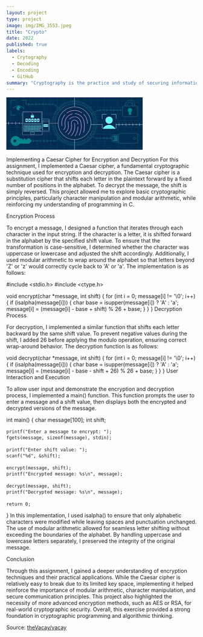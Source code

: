 ```yaml
---
layout: project
type: project
image: img/IMG_3553.jpeg
title: "Crypto"
date: 2022
published: true
labels:
  - Crytography
  - Decoding
  - Encoding
  - GitHub
summary: "Cryptography is the practice and study of securing information and communication through techniques that prevent unauthorized access, tampering, or interception.."
---
```


<img class="img-fluid" src="../img/IMG_3553.jpeg">

Implementing a Caesar Cipher for Encryption and Decryption
For this assignment, I implemented a Caesar cipher, a fundamental cryptographic technique used for encryption and decryption. The Caesar cipher is a substitution cipher that shifts each letter in the plaintext forward by a fixed number of positions in the alphabet. To decrypt the message, the shift is simply reversed. This project allowed me to explore basic cryptographic principles, particularly character manipulation and modular arithmetic, while reinforcing my understanding of programming in C.

Encryption Process

To encrypt a message, I designed a function that iterates through each character in the input string. If the character is a letter, it is shifted forward in the alphabet by the specified shift value. To ensure that the transformation is case-sensitive, I determined whether the character was uppercase or lowercase and adjusted the shift accordingly. Additionally, I used modular arithmetic to wrap around the alphabet so that letters beyond 'Z' or 'z' would correctly cycle back to 'A' or 'a'. The implementation is as follows:

#include <stdio.h>
#include <ctype.h>

void encrypt(char *message, int shift) {
    for (int i = 0; message[i] != '\0'; i++) {
        if (isalpha(message[i])) {
            char base = isupper(message[i]) ? 'A' : 'a';
            message[i] = (message[i] - base + shift) % 26 + base;
        }
    }
}
Decryption Process

For decryption, I implemented a similar function that shifts each letter backward by the same shift value. To prevent negative values during the shift, I added 26 before applying the modulo operation, ensuring correct wrap-around behavior. The decryption function is as follows:

void decrypt(char *message, int shift) {
    for (int i = 0; message[i] != '\0'; i++) {
        if (isalpha(message[i])) {
            char base = isupper(message[i]) ? 'A' : 'a';
            message[i] = (message[i] - base - shift + 26) % 26 + base;
        }
    }
}
User Interaction and Execution

To allow user input and demonstrate the encryption and decryption process, I implemented a main() function. This function prompts the user to enter a message and a shift value, then displays both the encrypted and decrypted versions of the message.

int main() {
    char message[100];
    int shift;

    printf("Enter a message to encrypt: ");
    fgets(message, sizeof(message), stdin);

    printf("Enter shift value: ");
    scanf("%d", &shift);

    encrypt(message, shift);
    printf("Encrypted message: %s\n", message);

    decrypt(message, shift);
    printf("Decrypted message: %s\n", message);

    return 0;
}
In this implementation, I used isalpha() to ensure that only alphabetic characters were modified while leaving spaces and punctuation unchanged. The use of modular arithmetic allowed for seamless letter shifting without exceeding the boundaries of the alphabet. By handling uppercase and lowercase letters separately, I preserved the integrity of the original message.

Conclusion

Through this assignment, I gained a deeper understanding of encryption techniques and their practical applications. While the Caesar cipher is relatively easy to break due to its limited key space, implementing it helped reinforce the importance of modular arithmetic, character manipulation, and secure communication principles. This project also highlighted the necessity of more advanced encryption methods, such as AES or RSA, for real-world cryptographic security. Overall, this exercise provided a strong foundation in cryptographic programming and algorithmic thinking.
 
Source: <a href="https://github.com/theVacay/vacay">theVacay/vacay</a>

